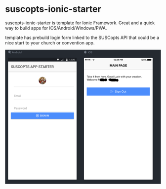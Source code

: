 # suscopts-ionic-starter
suscopts-ionic-starter is template for Ionic Framework. Great and a quick way to build apps for IOS/Android/Windows/PWA. 

template has prebuild login form linked to the SUSCopts API that could be a nice start to your church or convention app. 

![Starter](https://raw.githubusercontent.com/suscoptsportal/suscopts-ionic-starter/master/src/assets/suscopts_ionic_starter.png)
